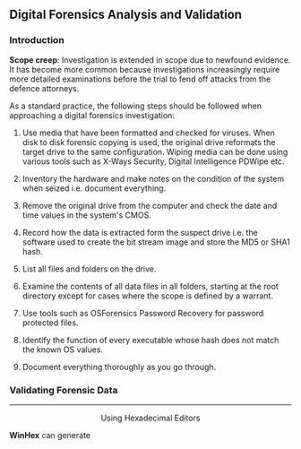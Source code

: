 ## Digital Forensics Analysis and Validation
### Introduction
**Scope creep**: Investigation is extended in scope due to newfound evidence. It has become more common because investigations increasingly require more detailed examinations before the trial to fend off attacks from the defence attorneys.

As a standard practice, the following steps should be followed when approaching a digital forensics investigation:

1. Use media that have been formatted  and checked for viruses. When disk to disk forensic copying is used, the original drive reformats the target drive to the same configuration. Wiping media can be done using various tools such as X-Ways Security, Digital Intelligence PDWipe etc.

2. Inventory the hardware and make notes on the condition of the system when seized i.e. document everything.

3. Remove the original drive from the computer and check the date and time values in the system's CMOS.

4. Record how the data is extracted form the suspect drive i.e. the software used to create the bit stream image and store the MD5 or SHA1 hash.

5. List all files and folders on the drive.

6. Examine the contents of all data files in all folders, starting at the root directory except for cases where the scope is defined by a warrant.

7. Use tools such as OSForensics Password Recovery for password protected files.

8. Identify the function of every executable whose hash does not match the known OS values. 

9. Document everything thoroughly as you go through.


### Validating Forensic Data

<hr>
<p align="center">Using Hexadecimal Editors</p>


**WinHex** can generate 